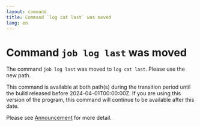 ```yaml
---
layout: command
title: Command `log cat last` was moved
lang: en
---
```


# Command `job log last` was moved

The command `job log last` was moved to `log cat last`. Please use the new path.

This command is available at both path(s) during the transition period until the build released before 2024-04-01T00:00:00Z. If you are using this version of the program, this command will continue to be available after this date.

Please see [Announcement](https://github.com/watermint/toolbox/discussions/794) for more detail.


